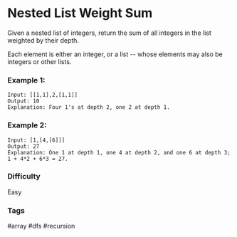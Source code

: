# Nested List Weight Sum

Given a nested list of integers, return the sum of all integers in the list weighted by their depth.

Each element is either an integer, or a list -- whose elements may also be integers or other lists.

### Example 1:

```
Input: [[1,1],2,[1,1]]
Output: 10
Explanation: Four 1's at depth 2, one 2 at depth 1.
```

### Example 2:

```
Input: [1,[4,[6]]]
Output: 27
Explanation: One 1 at depth 1, one 4 at depth 2, and one 6 at depth 3; 1 + 4*2 + 6*3 = 27.
```

### Difficulty

Easy

### Tags

#array #dfs #recursion

